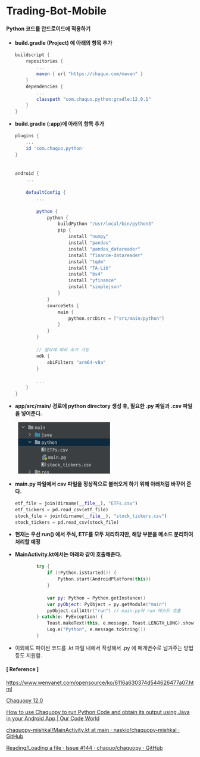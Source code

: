 # Trading-Bot-Mobile

#### Python 코드를 안드로이드에 적용하기

- **build.gradle (Project) 에 아래의 항목 추가**
  
  ```groovy
  buildscript {
      repositories {
          ...
          maven { url "https://chaquo.com/maven" }
      }
      dependencies {
          ...
          classpath "com.chaquo.python:gradle:12.0.1"
      }
  }
  ```

- **build.gradle (:app)에 아래의 항목 추가**
  
  ```groovy
  plugins {
      ...
      id 'com.chaquo.python'
  }
  
  
  android {
      ...
  
      defaultConfig {
          ...
  
          python {
              python {
                  buildPython "/usr/local/bin/python3"
                  pip {
                      install "numpy"
                      install "pandas"
                      install "pandas_datareader"
                      install "finance-datareader"
                      install "tqdm"
                      install "TA-Lib"
                      install "bs4"
                      install "yfinance"
                      install "simplejson"
                  }
              }
              sourceSets {
                  main {
                      python.srcDirs = ["src/main/python"]
                  }
              }
          }
  
          // 필요에 따라 추가 가능
          ndk {
              abiFilters "arm64-v8a"
          }
  
          ...
      }
  }
  ```

- **app/src/main/ 경로에 python directory 생성 후, 필요한 .py 파일과 .csv 파일을 넣어준다.**

        ![Directory](https://github.com/b1ctory/Trading-Bot-Mobile/blob/master/file_directory.png)

- **main.py 파일에서 csv 파일을 정상적으로 불러오게 하기 위해 아래처럼 바꾸어 준다.**
  
  ```python
  etf_file = join(dirname(__file__), "ETFs.csv")
  etf_tickers = pd.read_csv(etf_file)
  stock_file = join(dirname(__file__), "stock_tickers.csv")
  stock_tickers = pd.read_csv(stock_file)
  ```

- **현재는 우선 run() 에서 주식, ETF를 모두 처리하지만, 해당 부분을 메소드 분리하여 처리할 예정**

- **MainActivity.kt에서는 아래와 같이 호출해준다.**
  
  ```kotlin
          try {
              if (!Python.isStarted()) {
                  Python.start(AndroidPlatform(this))
              }
  
              var py: Python = Python.getInstance()
              var pyObject: PyObject = py.getModule("main")
              pyObject.callAttr("run") // main.py의 run 메소드 호출
          } catch(e: PyException) {
              Toast.makeText(this, e.message, Toast.LENGTH_LONG).show()
              Log.e("Python", e.message.toString())
          }
  
  
  ```

- 이외에도 파이썬 코드를 .kt 파일 내에서 작성해서 .py 에 매개변수로 넘겨주는 방법 등도 지원함.





#### [ Reference ]

https://www.wenyanet.com/opensource/ko/6116a630374d544626477a07.html

[Chaquopy 12.0](https://chaquo.com/chaquopy/doc/current/index.html)

[How to use Chaquopy to run Python Code and obtain its output using Java in your Android App | Our Code World](https://ourcodeworld.com/articles/read/1656/how-to-use-chaquopy-to-run-python-code-and-obtain-its-output-using-java-in-your-android-app)

[chaquopy-mishkal/MainActivity.kt at main · naskio/chaquopy-mishkal · GitHub](https://github.com/naskio/chaquopy-mishkal/blob/main/app/src/main/java/io/nask/mishkalandroid/MainActivity.kt)

[Reading/Loading a file · Issue #144 · chaquo/chaquopy · GitHub](https://github.com/chaquo/chaquopy/issues/144)
